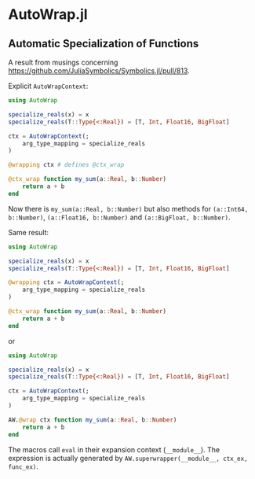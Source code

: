 # AutoWrap.jl
## Automatic Specialization of Functions 

A result from musings concerning https://github.com/JuliaSymbolics/Symbolics.jl/pull/813.

Explicit `AutoWrapContext`:
```julia
using AutoWrap

specialize_reals(x) = x
specialize_reals(T::Type{<:Real}) = [T, Int, Float16, BigFloat]

ctx = AutoWrapContext(;
    arg_type_mapping = specialize_reals
)

@wrapping ctx # defines @ctx_wrap

@ctx_wrap function my_sum(a::Real, b::Number)
    return a + b
end
```

Now there is `my_sum(a::Real, b::Number)` but also methods for `(a::Int64, b::Number)`, 
`(a::Float16, b::Number)` and `(a::BigFloat, b::Number)`.

Same result:
```julia
using AutoWrap

specialize_reals(x) = x
specialize_reals(T::Type{<:Real}) = [T, Int, Float16, BigFloat]

@wrapping ctx = AutoWrapContext(;
    arg_type_mapping = specialize_reals
)

@ctx_wrap function my_sum(a::Real, b::Number)
    return a + b
end
```
or
```julia
using AutoWrap

specialize_reals(x) = x
specialize_reals(T::Type{<:Real}) = [T, Int, Float16, BigFloat]

ctx = AutoWrapContext(;
    arg_type_mapping = specialize_reals
)

AW.@wrap ctx function my_sum(a::Real, b::Number)
    return a + b
end
```

The macros call `eval` in their expansion context (`__module__`).
The expression is actually generated by `AW.superwrapper(__module__, ctx_ex, func_ex)`.


